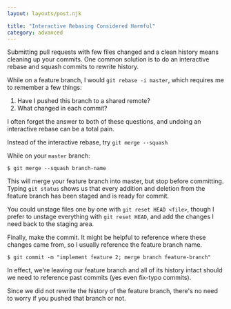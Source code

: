 ```yaml
---
layout: layouts/post.njk

title: "Interactive Rebasing Considered Harmful"
category: advanced
---
```


Submitting pull requests with few files changed and a clean history means cleaning up your commits. One common solution is to do an interactive rebase and squash commits to rewrite history. 

While on a feature branch, I would `git rebase -i master`, which  requires me to remember a few things:

1. Have I pushed this branch to a shared remote?
2. What changed in each commit?

I often forget the answer to both of these questions, and undoing an interactive rebase can be a total pain.

Instead of the interactive rebase, try `git merge --squash`

While on your `master` branch:

`$ git merge --squash branch-name`

This will merge your feature branch into master, but stop before committing. Typing `git status` shows us that every addition and deletion
from the feature branch has been staged and is ready for commit.

You could unstage files one by one with `git reset HEAD <file>`, though I prefer to unstage everything with `git reset HEAD`, and add the changes I need
back to the staging area.

Finally, make the commit. It might be helpful to reference where these changes came from, so I usually reference the feature branch name.

`$ git commit -m "implement feature 2; merge branch feature-branch"`

In effect, we're leaving our feature branch and all of its history intact should we need to reference past commits (yes even fix-typo commits).

Since we did not rewrite the history of the feature branch, there's no need to worry if you pushed that branch or not.

